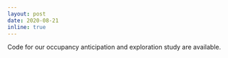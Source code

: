 ```yaml
---
layout: post
date: 2020-08-21
inline: true
---
```


Code for our occupancy anticipation and exploration study are available.
